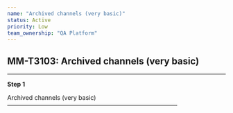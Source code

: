 ```yaml
---
name: "Archived channels (very basic)"
status: Active
priority: Low
team_ownership: "QA Platform"
---
```


## MM-T3103: Archived channels (very basic)

---

**Step 1**

Archived channels (very basic)\
————————————————————————————
